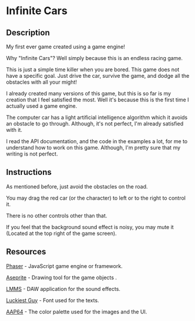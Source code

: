 # Infinite Cars

## Description

My first ever game created using a game engine!

Why "Infinite Cars"? Well simply because this is an endless racing game.

This is just a simple time killer when you are bored.  This game does not have a specific goal. Just drive the car, survive the game, and dodge all the obstacles with all your might!

I already created many versions of this game, but this is so far is my creation that I feel satisfied the most. Well it's because this is the first time I actually used a game engine.

The computer car has a light artificial intelligence algorithm which it avoids an obstacle to go through. Although, it's not perfect, I'm already satisfied with it.

I read the API documentation, and the code in the examples a lot, for me to understand how to work on this game. Although, I'm pretty sure that my writing is not perfect.

## Instructions

As mentioned before, just avoid the obstacles on the road.

You may drag the red car (or the character) to left or to the right to control it.

There is no other controls other than that.

If you feel that the background sound effect is noisy, you may mute it (Located at the top right of the game screen).

## Resources

[Phaser](https://phaser.io/) - JavaScript game engine or framework.

[Aseprite](aseprite.org) - Drawing tool for the game objects .

[LMMS](https://lmms.io/lsp/) - DAW application for the sound effects.

[Luckiest Guy](https://fonts.googleapis.com/css2?family=Luckiest+Guy) - Font used for the texts.

[AAP64](https://lospec.com/palette-list/aap-64) - The color palette used for the images and the UI.
